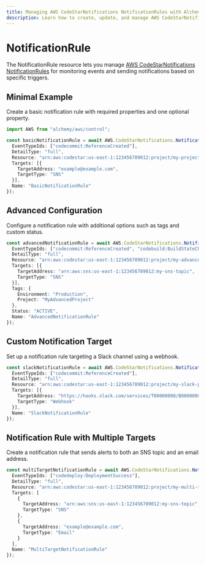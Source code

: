```yaml
---
title: Managing AWS CodeStarNotifications NotificationRules with Alchemy
description: Learn how to create, update, and manage AWS CodeStarNotifications NotificationRules using Alchemy Cloud Control.
---
```


# NotificationRule

The NotificationRule resource lets you manage [AWS CodeStarNotifications NotificationRules](https://docs.aws.amazon.com/codestarnotifications/latest/userguide/) for monitoring events and sending notifications based on specific triggers.

## Minimal Example

Create a basic notification rule with required properties and one optional property.

```ts
import AWS from "alchemy/aws/control";

const basicNotificationRule = await AWS.CodeStarNotifications.NotificationRule("basicNotificationRule", {
  EventTypeIds: ["codecommit:ReferenceCreated"],
  DetailType: "full",
  Resource: "arn:aws:codestar:us-east-1:123456789012:project/my-project",
  Targets: [{
    TargetAddress: "example@example.com",
    TargetType: "SNS"
  }],
  Name: "BasicNotificationRule"
});
```

## Advanced Configuration

Configure a notification rule with additional options such as tags and custom status.

```ts
const advancedNotificationRule = await AWS.CodeStarNotifications.NotificationRule("advancedNotificationRule", {
  EventTypeIds: ["codecommit:ReferenceCreated", "codebuild:BuildStateChanged"],
  DetailType: "full",
  Resource: "arn:aws:codestar:us-east-1:123456789012:project/my-advanced-project",
  Targets: [{
    TargetAddress: "arn:aws:sns:us-east-1:123456789012:my-sns-topic",
    TargetType: "SNS"
  }],
  Tags: {
    Environment: "Production",
    Project: "MyAdvancedProject"
  },
  Status: "ACTIVE",
  Name: "AdvancedNotificationRule"
});
```

## Custom Notification Target

Set up a notification rule targeting a Slack channel using a webhook.

```ts
const slackNotificationRule = await AWS.CodeStarNotifications.NotificationRule("slackNotificationRule", {
  EventTypeIds: ["codecommit:ReferenceCreated"],
  DetailType: "full",
  Resource: "arn:aws:codestar:us-east-1:123456789012:project/my-slack-project",
  Targets: [{
    TargetAddress: "https://hooks.slack.com/services/T00000000/B00000000/XXXXXXXXXXXXXXXXXXXXXXXX",
    TargetType: "Webhook"
  }],
  Name: "SlackNotificationRule"
});
```

## Notification Rule with Multiple Targets

Create a notification rule that sends alerts to both an SNS topic and an email address.

```ts
const multiTargetNotificationRule = await AWS.CodeStarNotifications.NotificationRule("multiTargetNotificationRule", {
  EventTypeIds: ["codedeploy:DeploymentSuccess"],
  DetailType: "full",
  Resource: "arn:aws:codestar:us-east-1:123456789012:project/my-multi-target-project",
  Targets: [
    {
      TargetAddress: "arn:aws:sns:us-east-1:123456789012:my-sns-topic",
      TargetType: "SNS"
    },
    {
      TargetAddress: "example@example.com",
      TargetType: "Email"
    }
  ],
  Name: "MultiTargetNotificationRule"
});
```